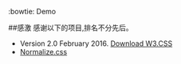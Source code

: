 
:bowtie: Demo


##感激
感谢以下的项目,排名不分先后。


* Version 2.0  February 2016. [Download W3.CSS](http://w3schools.bootcss.com/lib/w3.css)
* [ Normalize.css ](http://nicolasgallagher.com/about-normalize-css/)
